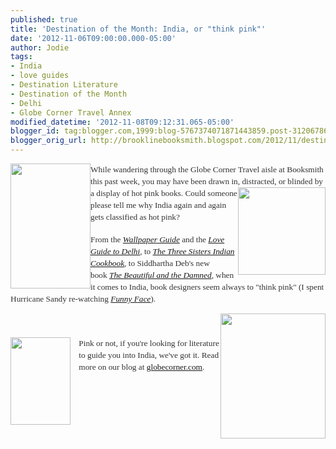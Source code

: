 ```yaml
---
published: true
title: 'Destination of the Month: India, or "think pink"'
date: '2012-11-06T09:00:00.000-05:00'
author: Jodie
tags:
- India
- love guides
- Destination Literature
- Destination of the Month
- Delhi
- Globe Corner Travel Annex
modified_datetime: '2012-11-08T09:12:31.065-05:00'
blogger_id: tag:blogger.com,1999:blog-5767374071871443859.post-3120678603417339013
blogger_orig_url: http://brooklinebooksmith.blogspot.com/2012/11/destination-of-month-india-or-think-pink.html
---
```


<a data-mce-href="http://globecornerbookstore.com/blogs/wp-content/uploads/2012/11/beautiful-damned.jpg" href="http://globecornerbookstore.com/blogs/wp-content/uploads/2012/11/beautiful-damned.jpg" style="font-family: Georgia, &quot;Times New Roman&quot;, &quot;Bitstream Charter&quot;, Times, serif; font-size: 13.33px; line-height: 19px;"><img alt="" class="alignleft size-medium wp-image-8460" data-mce-src="http://globecornerbookstore.com/blogs/wp-content/uploads/2012/11/beautiful-damned-193x300.jpg" height="200" src="http://globecornerbookstore.com/blogs/wp-content/uploads/2012/11/beautiful-damned-193x300.jpg" style="border: 0px currentColor; float: left;" title="beautiful damned" width="128" /></a><span style="color: #333333; font-family: Georgia, 'Times New Roman', 'Bitstream Charter', Times, serif; font-size: 13.33px; line-height: 19px;">While wandering through the Globe Corner Travel aisle at Booksmith this past week, you may have been drawn in,&nbsp;</span><a data-mce-href="http://globecornerbookstore.com/blogs/wp-content/uploads/2012/11/FC9780857200273.jpg" href="http://globecornerbookstore.com/blogs/wp-content/uploads/2012/11/FC9780857200273.jpg" style="font-family: Georgia, &quot;Times New Roman&quot;, &quot;Bitstream Charter&quot;, Times, serif; font-size: 13.33px; line-height: 19px;"><img alt="" class="alignright size-full wp-image-8462" data-mce-src="http://globecornerbookstore.com/blogs/wp-content/uploads/2012/11/FC9780857200273.jpg" height="140" src="http://globecornerbookstore.com/blogs/wp-content/uploads/2012/11/FC9780857200273.jpg" style="border: 0px currentColor; float: right;" title="FC9780857200273" width="140" /></a><span style="color: #333333; font-family: Georgia, 'Times New Roman', 'Bitstream Charter', Times, serif; font-size: 13.33px; line-height: 19px;">distracted, or blinded by a display of hot pink books. Could someone please tell me why India again and again gets classified as hot pink? </span><br /><span style="color: #333333; font-family: Georgia, 'Times New Roman', 'Bitstream Charter', Times, serif; font-size: 13.33px; line-height: 19px;"></span><br /><span style="color: #333333; font-family: Georgia, 'Times New Roman', 'Bitstream Charter', Times, serif; font-size: 13.33px; line-height: 19px;">From the&nbsp;</span><a data-mce-href="http://www.brooklinebooksmith-shop.com/book/9780714847399" href="http://www.brooklinebooksmith-shop.com/book/9780714847399" style="font-family: Georgia, &quot;Times New Roman&quot;, &quot;Bitstream Charter&quot;, Times, serif; font-size: 13.33px; line-height: 19px;"><em>Wallpaper Guide</em></a><span style="color: #333333; font-family: Georgia, 'Times New Roman', 'Bitstream Charter', Times, serif; font-size: 13.33px; line-height: 19px;">&nbsp;and the&nbsp;</span><em style="color: #333333; font-family: Georgia, &quot;Times New Roman&quot;, &quot;Bitstream Charter&quot;, Times, serif; font-size: 13.33px; line-height: 19px;"><a data-mce-href="http://brooklinebooksmith.blogspot.com/2012/05/love-guides-they-arent-what-youre.html" href="http://brooklinebooksmith.blogspot.com/2012/05/love-guides-they-arent-what-youre.html">Love Guide to Delhi</a>,</em><span style="color: #333333; font-family: Georgia, 'Times New Roman', 'Bitstream Charter', Times, serif; font-size: 13.33px; line-height: 19px;">&nbsp;to&nbsp;</span><a data-mce-href="http://www.brooklinebooksmith-shop.com/book/9780857200273" href="http://www.brooklinebooksmith-shop.com/book/9780857200273" style="font-family: Georgia, &quot;Times New Roman&quot;, &quot;Bitstream Charter&quot;, Times, serif; font-size: 13.33px; line-height: 19px;"><em>The Three Sisters Indian Cookbook</em></a><span style="color: #333333; font-family: Georgia, 'Times New Roman', 'Bitstream Charter', Times, serif; font-size: 13.33px; line-height: 19px;">,&nbsp;to Siddhartha Deb's new book&nbsp;</span><a data-mce-href="http://www.brooklinebooksmith-shop.com/book/9780865478732" href="http://www.brooklinebooksmith-shop.com/book/9780865478732" style="font-family: Georgia, &quot;Times New Roman&quot;, &quot;Bitstream Charter&quot;, Times, serif; font-size: 13.33px; line-height: 19px;"><em>The Beautiful and the Damned</em></a><span style="color: #333333; font-family: Georgia, 'Times New Roman', 'Bitstream Charter', Times, serif; font-size: 13.33px; line-height: 19px;">, when it comes to India, book designers seem always to "think pink" (I spent Hurricane Sandy re-watching&nbsp;</span><em style="color: #333333; font-family: Georgia, &quot;Times New Roman&quot;, &quot;Bitstream Charter&quot;, Times, serif; font-size: 13.33px; line-height: 19px;"><a href="http://www.youtube.com/watch?v=KX6TaA6IRkk">Funny Face</a></em><span style="color: #333333; font-family: Georgia, 'Times New Roman', 'Bitstream Charter', Times, serif; font-size: 13.33px; line-height: 19px;">).</span><br /><div style="color: #333333; font-family: Georgia, &quot;Times New Roman&quot;, &quot;Bitstream Charter&quot;, Times, serif; font-size: 13.33px; line-height: 19px;"><img alt="" class="alignright size-full wp-image-8466" data-mce-src="http://globecornerbookstore.com/blogs/wp-content/uploads/2012/11/9788190432238.jpg" height="200" src="http://globecornerbookstore.com/blogs/wp-content/uploads/2012/11/9788190432238.jpg" style="border: 0px currentColor; float: right;" title="9788190432238" width="168" /></div><div style="color: #333333; font-family: Georgia, &quot;Times New Roman&quot;, &quot;Bitstream Charter&quot;, Times, serif; font-size: 13.33px; line-height: 19px;"><br /></div><div style="color: #333333; font-family: Georgia, &quot;Times New Roman&quot;, &quot;Bitstream Charter&quot;, Times, serif; font-size: 13.33px; line-height: 19px;"><br /></div><div><div style="font-size: 13.33px;"><a data-mce-href="http://globecornerbookstore.com/blogs/wp-content/uploads/2012/11/FC9780714847399.jpg" href="http://globecornerbookstore.com/blogs/wp-content/uploads/2012/11/FC9780714847399.jpg" style="clear: left; float: left; margin-bottom: 1em; margin-right: 1em;"><img alt="" class="alignright size-full wp-image-8461" data-mce-src="http://globecornerbookstore.com/blogs/wp-content/uploads/2012/11/FC9780714847399.jpg" height="140" src="http://globecornerbookstore.com/blogs/wp-content/uploads/2012/11/FC9780714847399.jpg" style="border: 0px currentColor; float: right;" title="FC9780714847399" width="96" /></a></div><span style="color: #333333; font-family: Georgia, 'Times New Roman', 'Bitstream Charter', Times, serif; font-size: 13.33px; line-height: 19px;">Pink or not, if you're looking for literature to guide you into India, we've got it. Read more on our blog at <a href="http://globecornerbookstore.com/blogs/">globecorner.com</a>.</span></div><div style="color: #333333; font-family: Georgia, &quot;Times New Roman&quot;, &quot;Bitstream Charter&quot;, Times, serif; font-size: 13.33px; line-height: 19px;"><a data-mce-href="http://globecornerbookstore.com/blogs/wp-content/uploads/2012/11/9788190432238.jpg" href="http://globecornerbookstore.com/blogs/wp-content/uploads/2012/11/9788190432238.jpg" style="clear: left; float: left; font-size: 13.33px; margin-bottom: 1em; margin-right: 1em;"></a><br /></div>